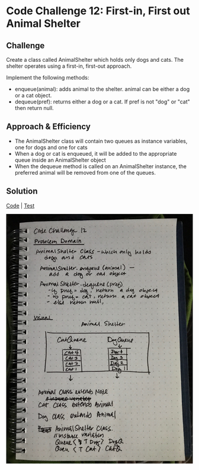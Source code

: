 # Code Challenge 12: First-in, First out Animal Shelter

## Challenge
Create a class called AnimalShelter which holds only dogs and cats. The shelter operates using a first-in, first-out approach.

Implement the following methods:
- enqueue(animal): adds animal to the shelter. animal can be either a dog or a cat object.
- dequeue(pref): returns either a dog or a cat. If pref is not "dog" or "cat" then return null.


## Approach & Efficiency
- The AnimalShelter class will contain two queues as instance variables, one for dogs and one for cats
- When a dog or cat is enqueued, it will be added to the appropriate queue inside an AnimalShelter object
- When the dequeue method is called on an AnimalShelter instance, the preferred animal will be removed from one of the queues.

## Solution
[Code](https://github.com/janiekyu/data-structures-and-algorithms/blob/master/code401challenges/src/main/java/stacksandqueues/AnimalShelter.java) | [Test](https://github.com/janiekyu/data-structures-and-algorithms/blob/master/code401challenges/src/test/java/stacksandqueues/AnimalShelter.java)


![Image of whiteboard](../assets/cc12-image.jpg)
